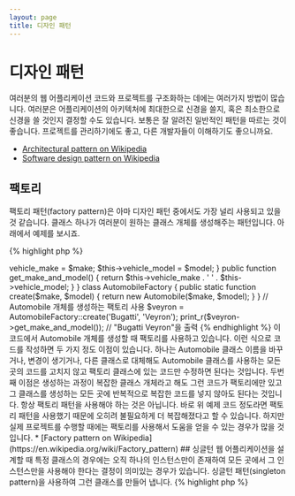 ```yaml
---
layout: page
title: 디자인 패턴 
---
```


# 디자인 패턴

여러분의 웹 어플리케이션 코드와 프로젝트를 구조화하는 데에는 여러가지 방법이 많습니다. 여러분은 어플리케이션의 아키텍처에 최대한으로 신경을 쓸지, 혹은 최소한으로 신경을 쓸 것인지 결정할 수도 있습니다. 보통은 잘 알려진 일반적인 패턴을 따르는 것이 좋습니다. 프로젝트를 관리하기에도 좋고, 다른 개발자들이 이해하기도 좋으니까요.

* [Architectural pattern on Wikipedia](https://en.wikipedia.org/wiki/Architectural_pattern)
* [Software design pattern on Wikipedia](https://en.wikipedia.org/wiki/Software_design_pattern)

## 팩토리

팩토리 패턴(factory pattern)은 아마 디자인 패턴 중에서도 가장 널리 사용되고 있을 것 같습니다. 클래스 하나가 여러분이 원하는 클래스 개체를 생성해주는 패턴입니다. 아래에서 예제를 보시죠.

{% highlight php %}
<?php
class Automobile
{
    private $vehicle_make;
    private $vehicle_model;

    public function __construct($make, $model)
    {
        $this->vehicle_make = $make;
        $this->vehicle_model = $model;
    }

    public function get_make_and_model()
    {
        return $this->vehicle_make . ' ' . $this->vehicle_model;
    }
}

class AutomobileFactory
{
    public static function create($make, $model)
    {
        return new Automobile($make, $model);
    }
}

// Automobile 개체를 생성하는 팩토리 사용
$veyron = AutomobileFactory::create('Bugatti', 'Veyron');

print_r($veyron->get_make_and_model()); // "Bugatti Veyron"을 출력
{% endhighlight %}

이 코드에서 Automobile 개체를 생성할 때 팩토리를 사용하고 있습니다. 이런 식으로 코드를 작성하면 두 가지 정도 이점이 있습니다. 하나는 Automobile 클래스 이름을 바꾸거나, 변경이 생기거나, 다른 클래스로 대체해도 Automobile 클래스를 사용하는 모든 곳의 코드를 고치지 않고 팩토리 클래스에 있는 코드만 수정하면 된다는 것입니다. 두번째 이점은 생성하는 과정이 복잡한 클래스 개체라고 해도 그런 코드가 팩토리에만 있고 그 클래스를 생성하는 모든 곳에 반복적으로 복잡한 코드를 넣지 않아도 된다는 것입니다.

항상 팩토리 패턴을 사용해야 하는 것은 아닙니다. 바로 위 예제 코드 정도라면 팩토리 패턴을 사용했기 때문에 오히려 불필요하게 더 복잡해졌다고 할 수 있습니다. 하지만 실제 프로젝트를 수행할 때에는 팩토리를 사용해서 도움을 얻을 수 있는 경우가 많을 것입니다.

* [Factory pattern on Wikipedia](https://en.wikipedia.org/wiki/Factory_pattern)

## 싱글턴

웹 어플리케이션을 설계할 때 특정 클래스의 경우에는 오직 하나의 인스턴스만이 존재하여 모든 곳에서 그 인스턴스만을 사용해야 한다는 결정이 의미있는 경우가 있습니다. 싱글턴 패턴(singleton pattern)을 사용하여 그런 클래스를 만들어 냅니다.

{% highlight php %}
<?php
class Singleton
{
    /**
     * 이 클래스의 *싱글턴* 인스턴스를 리턴한다.
     *
     * @staticvar Singleton $instance 이 클래스의 *싱글턴* 인스턴스
     *
     * @return Singleton *싱글턴* 인스턴스.
     */
    public static function getInstance()
    {
        static $instance = null;
        if (null === $instance) {
            $instance = new static;
        }

        return $instance;
    }

    /**
     * 이 클래스는 *싱글턴*으로 사용할 것이므로 이 클래스 외부에서
     * 생성하는 것을 금지하기 위해 생성자를 protected 로 제한한다.
     */
    protected function __construct()
    {
    }

    /**
     * *싱글턴* 인스턴스를 복제할 수 없도록 복제 메소드를 private
     * 으로 제한한다.
     *
     * @return void
     */
    private function __clone()
    {
    }

    /**
     * *싱글턴* 인스턴스를 unserialize 하지 못하게 private 으로 제한한다.
     *
     * @return void
     */
    private function __wakeup()
    {
    }
}

class SingletonChild extends Singleton
{
}

$obj = Singleton::getInstance();
\var_dump($obj === Singleton::getInstance());             // bool(true)

$anotherObj = SingletonChild::getInstance();
\var_dump($anotherObj === Singleton::getInstance());      // bool(false)

\var_dump($anotherObj === SingletonChild::getInstance()); // bool(true)
{% endhighlight %}

The code above implements the singleton pattern using a [*static* variable](http://php.net/language.variables.scope#language.variables.scope.static) and the static creation method `getInstance()`.
Note the following:

* The constructor [`__construct`](http://php.net/language.oop5.decon#object.construct) is declared as protected to prevent creating a new instance outside of the class via the `new` operator.
* The magic method [`__clone`](http://php.net/language.oop5.cloning#object.clone) is declared as private to prevent cloning of an instance of the class via the [`clone`](http://php.net/language.oop5.cloning) operator.
* The magic method [`__wakeup`](http://php.net/language.oop5.magic#object.wakeup) is declared as private to prevent unserializing of an instance of the class via the global function [`\unserialize()`](http://php.net/function.unserialize).
* A new instance is created via [late static binding](http://php.net/language.oop5.late-static-bindings) in the static creation method `getInstance()` with the keyword `static`. This allows the subclassing of the class `Singleton` in the example.

The singleton pattern is useful when we need to make sure we only have a single instance of a class for the entire
request lifecycle in a web application. This typically occurs when we have global objects (such as a Configuration
class) or a shared resource (such as an event queue).

You should be wary when using the singleton pattern, as by its very nature it introduces global state into your
application, reducing testability. In most cases, dependency injection can (and should) be used in place of a
singleton class. Using dependency injection means that we do not introduce unnecessary coupling into the design of our
application, as the object using the shared or global resource requires no knowledge of a concretely defined class.

* [Singleton pattern on Wikipedia](https://en.wikipedia.org/wiki/Singleton_pattern)

## Front Controller

The front controller pattern is where you have a single entrance point for you web application (e.g. index.php) that
handles all of the requests. This code is responsible for loading all of the dependencies, processing the request and
sending the response to the browser. The front controller pattern can be beneficial because it encourages modular code
and gives you a central place to hook in code that should be run for every request (such as input sanitization).

* [Front Controller pattern on Wikipedia](https://en.wikipedia.org/wiki/Front_Controller_pattern)

## Model-View-Controller

The model-view-controller (MVC) pattern and its relatives HMVC and MVVM let you break up code into logical objects that
serve very specific purposes. Models serve as a data access layer where data is fetched and returned in formats usable
throughout your application. Controllers handle the request, process the data returned from models and load views to
send in the response. And views are display templates (markup, xml, etc) that are sent in the response to the web
browser.

MVC is the most common architectural pattern used in the popular [PHP frameworks](https://github.com/codeguy/php-the-right-way/wiki/Frameworks).

Learn more about MVC and its relatives:

* [MVC](https://en.wikipedia.org/wiki/Model%E2%80%93View%E2%80%93Controller)
* [HMVC](https://en.wikipedia.org/wiki/Hierarchical_model%E2%80%93view%E2%80%93controller)
* [MVVM](https://en.wikipedia.org/wiki/Model_View_ViewModel)
